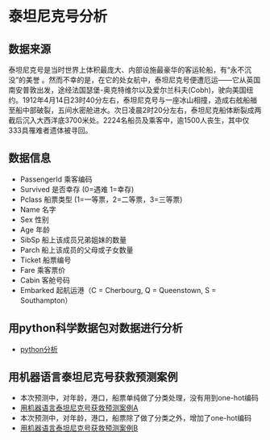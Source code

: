 # 泰坦尼克号分析
## 数据来源
泰坦尼克号是当时世界上体积最庞大、内部设施最豪华的客运轮船，有“永不沉没”的美誉 。然而不幸的是，在它的处女航中，泰坦尼克号便遭厄运——它从英国南安普敦出发，途经法国瑟堡-奥克特维尔以及爱尔兰科夫(Cobh)，驶向美国纽约。1912年4月14日23时40分左右，泰坦尼克号与一座冰山相撞，造成右舷船艏至船中部破裂，五间水密舱进水。次日凌晨2时20分左右，泰坦尼克船体断裂成两截后沉入大西洋底3700米处。2224名船员及乘客中，逾1500人丧生，其中仅333具罹难者遗体被寻回。


## 数据信息
- PassengerId    乘客编码
- Survived       是否幸存 (0=遇难 1=幸存)
- Pclass         船票类型 (1=一等票，2=二等票，3=三等票)
- Name           名字
- Sex            性别
- Age            年龄
- SibSp          船上该成员兄弟姐妹的数量
- Parch          船上该成员的父母或子女数量
- Ticket         船票编号
- Fare           乘客票价
- Cabin          客舱号码
- Embarked       起航运港（C = Cherbourg, Q = Queenstown, S = Southampton）

## 用python科学数据包对数据进行分析
- [python分析](https://github.com/mayu1031/CS_Notes/blob/master/doc/%E6%9C%BA%E5%99%A8%E5%AD%A6%E4%B9%A0/%E6%A1%88%E4%BE%8B%E5%88%86%E6%9E%90/%E6%B3%B0%E5%A1%94%E5%B0%BC%E5%85%8B%E5%8F%B7/python%E5%88%86%E6%9E%90%E6%B3%B0%E5%9D%A6%E5%B0%BC%E5%85%8B%E5%8F%B7%E5%AD%98%E6%B4%BB.md)

## 用机器语言泰坦尼克号获救预测案例
- 本次预测中，对年龄，港口，船票单纯做了分类处理，没有用到one-hot编码
- [用机器语言泰坦尼克号获救预测案例A](https://github.com/mayu1031/CS_Notes/blob/master/doc/%E6%9C%BA%E5%99%A8%E5%AD%A6%E4%B9%A0/%E6%A1%88%E4%BE%8B%E5%88%86%E6%9E%90/%E6%B3%B0%E5%A1%94%E5%B0%BC%E5%85%8B%E5%8F%B7/%E6%B3%B0%E5%9D%A6%E5%B0%BC%E5%85%8B%E5%8F%B7%E4%B9%98%E5%AE%A2%E7%94%9F%E5%AD%98%E9%A2%84%E6%B5%8B%E5%90%84%E9%A2%84%E4%BC%B0%E5%99%A8.md)
- 本次预测中，对年龄，港口，船票除了做了分类之外，增加了one-hot编码
- [用机器语言泰坦尼克号获救预测案例B](https://github.com/mayu1031/CS_Notes/blob/master/doc/%E6%9C%BA%E5%99%A8%E5%AD%A6%E4%B9%A0/%E6%A1%88%E4%BE%8B%E5%88%86%E6%9E%90/%E6%B3%B0%E5%A1%94%E5%B0%BC%E5%85%8B%E5%8F%B7/%E6%B3%B0%E5%9D%A6%E5%B0%BC%E5%85%8B%E5%8F%B7%E4%B9%98%E5%AE%A2%E7%94%9F%E5%AD%98%E9%A2%84%E6%B5%8B%E5%90%84%E9%A2%84%E4%BC%B0%E5%99%A82.md)
